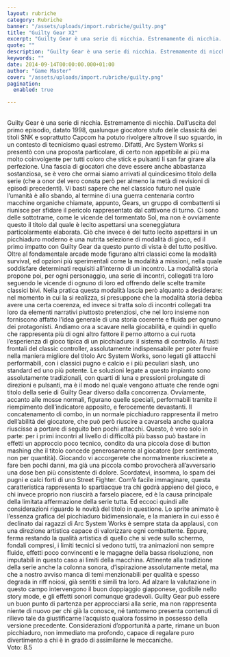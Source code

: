 ```yaml
---
layout: rubriche
category: Rubriche
banner: "/assets/uploads/import.rubriche/guilty.png"
title: "Guilty Gear X2"
excerpt: "Guilty Gear è una serie di nicchia. Estremamente di nicchia. Dall’uscita del primo episodio, datato 1998, qualunque giocatore stufo delle classicità dei titoli SNK e soprattutto Capcom ha potuto rivolgere altrove il suo sguardo, in un contesto di tecnicismo quasi estremo. Difatti, Arc System Works si presentò con una proposta particolare, di certo non appetibile [&hellip"
quote: ""
description: "Guilty Gear è una serie di nicchia. Estremamente di nicchia. Dall’uscita del primo episodio, datato 1998, qualunque giocatore stufo delle classicità dei titoli SNK e soprattutto Capcom ha potuto rivolgere altrove il suo sguardo, in un contesto di tecnicismo quasi estremo. Difatti, Arc System Works si presentò con una proposta particolare, di certo non appetibile [&hellip"
keywords: ""
date: 2014-09-14T00:00:00.000+01:00
author: "Game Master"
cover: "/assets/uploads/import.rubriche/guilty.png"
pagination:
  enabled: true

---
```


[](https://hotmc.com/wp-content/uploads/2014/09/guilty.png)  
Guilty Gear è una serie di nicchia. Estremamente di nicchia. Dall’uscita del primo episodio, datato 1998, qualunque giocatore stufo delle classicità dei titoli SNK e soprattutto Capcom ha potuto rivolgere altrove il suo sguardo, in un contesto di tecnicismo quasi estremo. Difatti, Arc System Works si presentò con una proposta particolare, di certo non appetibile ai più ma molto coinvolgente per tutti coloro che stick e pulsanti li san far girare alla perfezione. Una fascia di giocatori che deve essere anche abbastanza sostanziosa, se è vero che ormai siamo arrivati al quindicesimo titolo della serie (che a onor del vero consta però per almeno la metà di revisioni di episodi precedenti). Vi basti sapere che nel classico futuro nel quale l’umanità è allo sbando, al termine di una guerra centenaria contro macchine organiche chiamate, appunto, Gears, un gruppo di combattenti si riunisce per sfidare il pericolo rappresentato dal cattivone di turno. Ci sono delle sottotrame, come le vicende del tormentato Sol, ma non è ovviamente questo il titolo dal quale è lecito aspettarsi una sceneggiatura particolarmente elaborata. Ciò che invece è del tutto lecito aspettarsi in un picchiaduro moderno è una nutrita selezione di modalità di gioco, ed il primo impatto con Guilty Gear da questo punto di vista è del tutto positivo. Oltre al fondamentale arcade mode figurano altri classici come la modalità survival, ed opzioni più sperimentali come la modalità a missioni, nella quale soddisfare determinati requisiti all’interno di un incontro. La modalità storia propone poi, per ogni personaggio, una serie di incontri, collegati tra loro seguendo le vicende di ognuno di loro ed offrendo delle scelte tramite classici bivi. Nella pratica questa modalità lascia però alquanto a desiderare: nel momento in cui la si realizza, si presuppone che la modalità storia debba avere una certa coerenza, ed invece si tratta solo di incontri collegati tra loro da elementi narrativi piuttosto pretenziosi, che nel loro insieme non forniscono affatto l’idea generale di una storia coerente e fluida per ognuno dei protagonisti. Andiamo ora a scavare nella giocabilità, e quindi in quello che rappresenta più di ogni altro fattore il perno attorno a cui ruota l’esperienza di gioco tipica di un picchiaduro: il sistema di controllo. Ai tasti frontali del classic controller, assolutamente indispensabile per poter fruire nella maniera migliore del titolo Arc System Works, sono legati gli attacchi performabili, con i classici pugno e calcio e i più peculiari slash, uno standard ed uno più potente. Le soluzioni legate a questo impianto sono assolutamente tradizionali, con quarti di luna e pressioni prolungate di direzioni e pulsanti, ma è il modo nel quale vengono attuate che rende ogni titolo della serie di Guilty Gear diverso dalla concorrenza. Ovviamente, accanto alle mosse normali, figurano quelle speciali, performabili tramite il riempimento dell’indicatore apposito, e ferocemente devastanti. Il concatenamento di combo, in un normale picchiaduro rappresenta il metro dell’abilità del giocatore, che può però riuscire a cavarsela anche qualora riuscisse a portare di seguito ben pochi attacchi. Questo, è vero solo in parte: per i primi incontri al livello di difficoltà più basso può bastare in effetti un approccio poco tecnico, condito da una piccola dose di button mashing che il titolo concede generosamente al giocatore (per sentimento, non per quantità). Giocando vi accorgerete che normalmente riuscirete a fare ben pochi danni, ma già una piccola combo provocherà all’avversario una dose ben più consistente di dolore. Scordatevi, insomma, lo spam dei pugni e calci forti di uno Street Fighter. Com’è facile immaginare, questa caratteristica rappresenta lo spartiacque tra chi godrà appieno del gioco, e chi invece proprio non riuscirà a farselo piacere, ed è la causa principale della limitata affermazione della serie tutta. Ed eccoci quindi alle considerazioni riguardo le novità del titolo in questione. Lo sprite animato è l’essenza grafica del picchiaduro bidimensionale, e la maniera in cui esso è declinato dai ragazzi di Arc System Works è sempre stata da applausi, con una direzione artistica capace di valorizzare ogni combattente. Eppure, ferma restando la qualità artistica di quello che si vede sullo schermo, fondali compresi, i limiti tecnici si vedono tutti, tra animazioni non sempre fluide, effetti poco convincenti e le magagne della bassa risoluzione, non imputabili in questo caso ai limiti della macchina. Attinente alla tradizione della serie anche la colonna sonora, d’ispirazione assolutamente metal, ma che a nostro avviso manca di temi menzionabili per qualità e spesso degrada in riff noiosi, già sentiti e simili tra loro. Ad alzare la valutazione in questo campo intervengono il buon doppiaggio giapponese, godibile nello story mode, e gli effetti sonori comunque gradevoli. Guilty Gear può essere un buon punto di partenza per approcciarsi alla serie, ma non rappresenta niente di nuovo per chi già la conosce, né tantomeno presenta contenuti di rilievo tale da giustificarne l’acquisto qualora fossimo in possesso della versione precedente. Considerazioni d’opportunità a parte, rimane un buon picchiaduro, non immediato ma profondo, capace di regalare puro divertimento a chi è in grado di assimilarne le meccaniche.  
Voto: 8.5